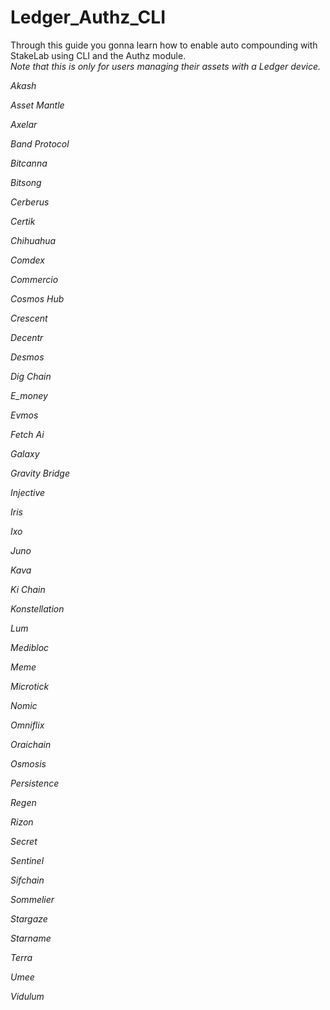 # Ledger_Authz_CLI
Through this guide you gonna learn how to enable auto compounding with StakeLab using CLI and the Authz module.  
*Note that this is only for users managing their assets with a Ledger device.*  
  
_Akash_

_Asset Mantle_

_Axelar_

_Band Protocol_

_Bitcanna_

_Bitsong_

_Cerberus_

_Certik_

_Chihuahua_

_Comdex_

_Commercio_

_Cosmos Hub_

_Crescent_

_Decentr_

_Desmos_

_Dig Chain_

_E_money_

_Evmos_

_Fetch Ai_

_Galaxy_

_Gravity Bridge_

_Injective_

_Iris_

_Ixo_

_Juno_

_Kava_

_Ki Chain_

_Konstellation_

_Lum_

_Medibloc_

_Meme_

_Microtick_

_Nomic_

_Omniflix_

_Oraichain_

_Osmosis_

_Persistence_

_Regen_

_Rizon_

_Secret_

_Sentinel_

_Sifchain_

_Sommelier_

_Stargaze_

_Starname_

_Terra_

_Umee_

_Vidulum_
